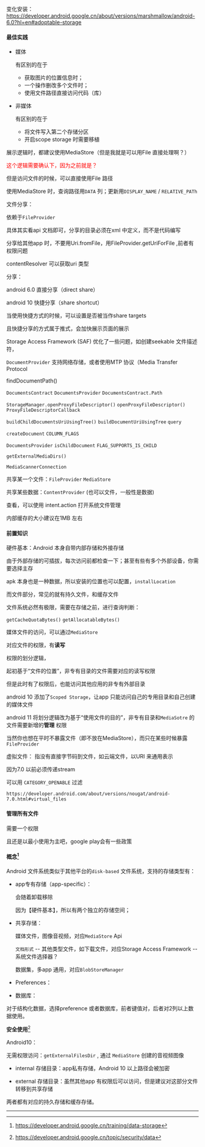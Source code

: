 变化安装：https://developer.android.google.cn/about/versions/marshmallow/android-6.0?hl=en#adoptable-storage  



#### 最佳实践

- 媒体

  有区别的在于 

  - 获取图片的位置信息时；
  - 一个操作删改多个文件时；
  - 使用文件路径直接访问代码（库）  

- 非媒体

  有区别的在于

  - 将文件写入第二个存储分区  
  - 开启scope storage 时需要移植





展示逻辑时，都建议使用MediaStore（但是我就是可以用File 直接处理啊？）

<font color=red>这个逻辑需要确认下，因为之前就是？</font>

但是访问文件的时候，可以直接使用File 路径  



使用MediaStore 时，查询路径用`DATA` 列；更新用`DISPLAY_NAME` / `RELATIVE_PATh`  



文件分享：

依赖于`FileProvider`  

具体其实看api 文档即可，分享的目录必须在xml 中定义，而不是代码编写    

分享给其他app 时，不要用Uri.fromFile，用FileProvider.getUriForFile ,前者有权限问题  



contentResolver 可以获取uri 类型  



分享：

android 6.0 直接分享（direct share）  

android 10 快捷分享（share shortcut）  

当使用快捷方式的时候，可以设置是否被当作share targets    

且快捷分享的方式属于推式，会加快展示页面的展示  



Storage Access Framework (SAF)  优化了一些问题，如创建seekable 文件描述符，    

`DocumentProvider` 支持网络存储，或者使用MTP 协议（Media Transfer Protocol  



findDocumentPath()

`DocumentsContract`
`DocumentsProvider`
`DocumentsContract.Path`



`StorageManager.openProxyFileDescriptor()`
`openProxyFileDescriptor()` 
`ProxyFileDescriptorCallback`



`buildChildDocumentsUriUsingTree()`  `buildDocumentUriUsingTree` `query`    

`createDocument`  `COLUMN_FLAGS`  

`DocumentsProvider` `isChildDocument` `FLAG_SUPPORTS_IS_CHILD`  

`getExternalMediaDirs()` 

`MediaScannerConnection`  



共享某一个文件：`FileProvider`  `MediaStore`

共享某些数据：`ContentProvider` (也可以文件，一般性是数据)

查看，可以使用 intent.action 打开系统文件管理  



内部缓存的大小建议在1MB 左右 



#### 前置知识  

硬件基本：Android 本身自带内部存储和外接存储  

由于外部存储的可插拔，每次访问前都检查一下；甚至有些有多个外部设备，你需要选择主存    

apk 本身也是一种数据，所以安装的位置也可以配置，`installLocation`  

而文件部分，常见的就有持久文件，和缓存文件  



文件系统必然有极限，需要在存储之前，进行查询判断：

`getCacheQuotaBytes()`  `getAllocatableBytes()`  





媒体文件的访问，可以通过`MediaStore`  



对应文件的权限，有**读写**  

权限的划分逻辑，  

起初基于“文件的位置”，非专有目录的文件需要对应的读写权限   

但是此时有了权限后，也能访问其他应用的非专有外部目录     

android 10 添加了`Scoped Storage`，让app 只能访问自己的专用目录和自己创建的媒体文件  

android 11 将划分逻辑改为基于“使用文件的目的”，非专有目录和`MediaSotre` 的文件需要新增的**管理** 权限  



当然你也想在平时不暴露文件（即不放在MediaStore），而只在某些时候暴露 `FileProvider` 



虚拟文件：  指没有直接字节码到文件，如云端文件，以URI 来通用表示  

因为7.0 以前必须传递stream   

可以用  `CATEGORY_OPENABLE` 过滤  

```
https://developer.android.com/about/versions/nougat/android-7.0.html#virtual_files
```



#### 管理所有文件

需要一个权限  

且还是以最小使用为主吧，google play会有一些政策  



#### 概念[^1]

Android 文件系统类似于其他平台的`disk-based` 文件系统，支持的存储类型有：

- app专有存储（app-specific）：

    会随着卸载移除  

    因为【硬件基本】，所以有两个独立的存储空间；    

- 共享存储：

    媒体文件，图像音视频，对应`MediaStore`  Api

    `文档形式` -- 其他类型文件，如下载文件，对应Storage Access Framework -- 系统文件选择器？

    数据集，多app 通用，对应`BlobStoreManager`

- Preferences：

- 数据库：

对于结构化数据，选择preference 或者数据库，前者键值对，后者对2列以上数据使用。



**安全使用**[^2]



Android10：

无需权限访问：`getExternalFilesDir` , 通过 `MediaStore` 创建的音视频图像  



- internal 存储目录：app私有存储，Android 10 以上路径会被加密

- external 存储目录：虽然其他app 有权限后可以访问，但是建议对这部分文件转移到共享存储  

两者都有对应的持久存储和缓存存储。



---



[^1]: https://developer.android.google.cn/training/data-storage
[^2]: https://developer.android.google.cn/topic/security/data